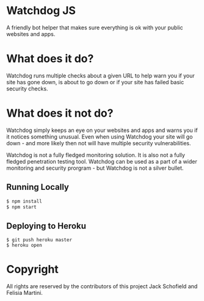 # Watchdog JS
A friendly bot helper that makes sure everything is ok with your public websites and apps.

# What does it do?
Watchdog runs multiple checks about a given URL to help warn you if your site has gone down, is about to go down or if your site has failed basic security checks.

# What does it not do?
Watchdog simply keeps an eye on your websites and apps and warns you if it notices something unusual. Even when using Watchdog your site will go down - and more likely then not will have multiple security vulnerabilities. 

Watchdog is not a fully fledged monitoring solution. It is also not a fully fledged penetration testing tool. Watchdog can be used as a part of a wider monitoring and security prorgram - but Watchdog is not a silver bullet.


## Running Locally

```sh
$ npm install
$ npm start
```

## Deploying to Heroku

```
$ git push heroku master
$ heroku open
```
# Copyright
All rights are reserved by the contributors of this project Jack Schofield and Felisia Martini.
